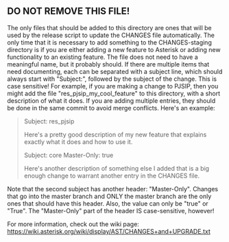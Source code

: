 ## **DO NOT REMOVE THIS FILE!**

The only files that should be added to this directory are ones that will be
used by the release script to update the CHANGES file automatically. The only
time that it is necessary to add something to the CHANGES-staging directory is
if you are either adding a new feature to Asterisk or adding new functionality
to an existing feature. The file does not need to have a meaningful name, but
it probably should. If there are multiple items that need documenting, each can
be separated with a subject line, which should always start with "Subject:",
followed by the subject of the change. This is case sensitive! For example, if
you are making a change to PJSIP, then you might add the file
"res_pjsip_my_cool_feature" to this directory, with a short description of what
it does. If you are adding multiple entries, they should be done in the same
commit to avoid merge conflicts. Here's an example:

> Subject: res_pjsip
>
> Here's a pretty good description of my new feature that explains exactly what
> it does and how to use it.
>
> Subject: core
> Master-Only: true
>
> Here's another description of something else I added that is a big enough
> change to warrant another entry in the CHANGES file.

Note that the second subject has another header: "Master-Only". Changes that go
into the master branch and ONLY the master branch are the only ones that should
have this header. Also, the value can only be "true" or "True". The
"Master-Only" part of the header IS case-sensitive, however!

For more information, check out the wiki page:
https://wiki.asterisk.org/wiki/display/AST/CHANGES+and+UPGRADE.txt
